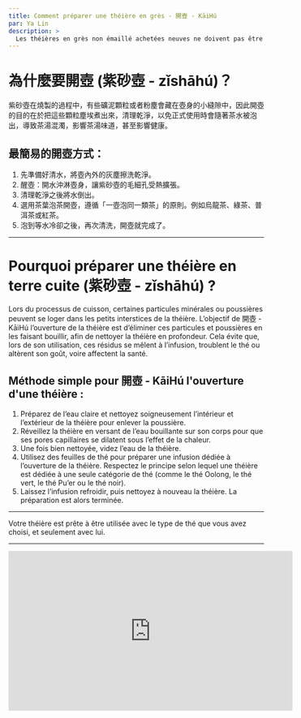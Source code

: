 ```yaml
---
title: Comment préparer une théière en grès - 開壺 - KāiHú 
par: Ya Lin
description: >
  Les théières en grès non émaillé achetées neuves ne doivent pas être utilisées sans préparation initiale.
---
```


# 為什麼要開壺 (紫砂壺 - zǐshāhú)？

紫砂壺在燒製的過程中，有些礦泥顆粒或者粉塵會藏在壺身的小縫隙中，因此開壺的目的在於把這些顆粒塵埃煮出來，清理乾淨，以免正式使用時會隨著茶水被泡出，導致茶湯混濁，影響茶湯味道，甚至影響健康。

## 最簡易的開壺方式：

1. 先準備好清水，將壺內外的灰塵擦洗乾淨。
2. 醒壺：開水沖淋壺身，讓紫砂壺的毛細孔受熱擴張。
3. 清理乾淨之後將水倒出。
4. 選用茶葉泡茶開壺，遵循「一壺泡同一類茶」的原則。例如烏龍茶、綠茶、普洱茶或紅茶。
5. 泡到等水冷卻之後，再次清洗，開壺就完成了。

---

# Pourquoi préparer une théière en terre cuite (紫砂壺 - zǐshāhú) ?  

Lors du processus de cuisson, certaines particules minérales ou poussières peuvent se loger dans les petits interstices de la théière. L’objectif de 開壺 - KāiHú l’ouverture de la théière est d’éliminer ces particules et poussières en les faisant bouillir, afin de nettoyer la théière en profondeur. Cela évite que, lors de son utilisation, ces résidus se mêlent à l’infusion, troublent le thé ou altèrent son goût, voire affectent la santé.  

## Méthode simple pour 開壺 - KāiHú  l'ouverture d'une théière :  

1. Préparez de l’eau claire et nettoyez soigneusement l’intérieur et l’extérieur de la théière pour enlever la poussière.  
2. Réveillez la théière en versant de l’eau bouillante sur son corps pour que ses pores capillaires se dilatent sous l’effet de la chaleur.  
3. Une fois bien nettoyée, videz l’eau de la théière.  
4. Utilisez des feuilles de thé pour préparer une infusion dédiée à l’ouverture de la théière. Respectez le principe selon lequel une théière est dédiée à une seule catégorie de thé (comme le thé Oolong, le thé vert, le thé Pu’er ou le thé noir).  
5. Laissez l’infusion refroidir, puis nettoyez à nouveau la théière. La préparation est alors terminée.  

---

Votre théière est prête à être utilisée avec le type de thé que vous avez choisi, et seulement avec lui.

---
  
<iframe width="560" height="315" src="https://www.youtube.com/embed/sn6vPsH_0lo" title="YouTube video player" frameborder="0" allow="accelerometer; autoplay; clipboard-write; encrypted-media; gyroscope; picture-in-picture" allowfullscreen></iframe>
